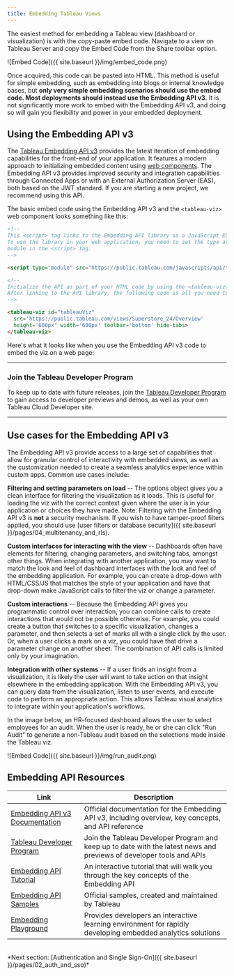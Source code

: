 ```yaml
---
title: Embedding Tableau Views
---
```


The easiest method for embedding a Tableau view (dashboard or visualization) is with the copy-paste embed code. Navigate to a view on Tableau Server and copy the Embed Code from the Share toolbar option.

![Embed Code]({{ site.baseurl }}/img/embed_code.png)

Once acquired, this code can be pasted into HTML.
This method is useful for simple embedding, such as embedding into blogs or internal knowledge bases, but **only very simple embedding scenarios should use the embed code. Most deployments should instead use the Embedding API v3.** It is not significantly more work to embed with the Embedding API v3, and doing so will gain you flexibility and power in your embedded deployment.

## Using the Embedding API v3

The [Tableau Embedding API v3](https://help.tableau.com/current/api/embedding_api/en-us/index.html) provides the latest iteration of embedding capabilities for the front-end of your application. It features a modern approach to initializing embedded content using [web components](https://www.webcomponents.org/introduction). The Embedding API v3 provides improved security and integration capabilities through Connected Apps or with an External Authorization Server (EAS), both based on the JWT standard. If you are starting a new project, we recommend using this API.

The basic embed code using the Embedding API v3 and the `<tableau-viz>` web component looks something like this:


```html
<!-- 
This <script> tag links to the Embedding API library as a JavaScript ES6 module. 
To use the library in your web application, you need to set the type attribute to 
module in the <script> tag. 
-->

<script type="module" src="https://public.tableau.com/javascripts/api/tableau.embedding.3.latest.min.js"></script>

<!-- 
Initialize the API as part of your HTML code by using the <tableau-viz> web component. 
After linking to the API library, the following code is all you need to embed a Tableau view into your HTML pages.
-->

<tableau-viz id="tableauViz"       
  src='https://public.tableau.com/views/Superstore_24/Overview'      
  height='600px' width='600px' toolbar='bottom' hide-tabs>
</tableau-viz>

```

Here's what it looks like when you use the Embedding API v3 code to embed the viz on a web page:

<HTML>
<script type="module" src="https://public.tableau.com/javascripts/api/tableau.embedding.3.latest.min.js"></script>
<div id="view"><tableau-viz id='tableauViz' src='https://public.tableau.com/views/Superstore_24/Overview' height='600px' width='600px' toolbar="bottom" hide-tabs></tableau-viz></div></HTML>

---

### Join the Tableau Developer Program

To keep up to date with future releases, join the [Tableau Developer Program](https://www.tableau.com/developer) to gain access to developer previews and demos, as well as your own Tableau Cloud Developer site.

---

## Use cases for the Embedding API v3

The Embedding API v3 provide access to a large set of capabilities that allow for granular control of interactivity with embedded views, as well as the customization needed to create a seamless analytics experience within custom apps. Common use cases include:

**Filtering and setting parameters on load** -- The options object gives you a clean interface for filtering the visualization as it loads. This is useful for loading the viz with the correct context given where the user is in your application or choices they have made.
Note: Filtering with the Embedding API v3 is **not** a security mechanism. If you wish to have tamper-proof filters applied, you should use [user filters or database security]({{ site.baseurl }}/pages/04_multitenancy_and_rls).

**Custom interfaces for interacting with the view** -- Dashboards often have elements for filtering, changing parameters, and switching tabs, amongst other things. When integrating with another application, you may want to match the look and feel of dashboard interfaces with the look and feel of the embedding application. For example, you can create a drop-down with HTML/CSS/JS that matches the style of your application and have that drop-down make JavaScript calls to filter the viz or change a parameter.

**Custom interactions** -- Because the Embedding API gives you programmatic control over interaction, you can combine calls to create interactions that would not be possible otherwise. For example, you could create a button that switches to a specific visualization, changes a parameter, and then selects a set of marks all with a single click by the user. Or, when a user clicks a mark on a viz, you could have that drive a parameter change on another sheet. The combination of API calls is limited only by your imagination.

**Integration with other systems** -- If a user finds an insight from a visualization, it is likely the user will want to take action on that insight elsewhere in the embedding application. With the Embedding API v3, you can query data from the visualization, listen to user events, and execute code to perform an appropriate action. This allows Tableau visual analytics to integrate within your application's workflows.

In the image below, an HR-focused dashboard allows the user to select employees for an audit. When the user is ready, he or she can click "Run Audit" to generate a non-Tableau audit based on the selections made inside the Tableau viz.

![Embed Code]({{ site.baseurl }}/img/run_audit.png)

## Embedding API Resources

Link | Description
---- | -----------
[Embedding API v3 Documentation](https://help.tableau.com/current/api/embedding_api/en-us/index.html) | Official documentation for the Embedding API v3, including overview, key concepts, and API reference
[Tableau Developer Program](https://www.tableau.com/developer) | Join the Tableau Developer Program and keep up to date with the latest news and previews of developer tools and APIs
[Embedding API Tutorial](https://help.tableau.com/current/api/embedding_api/en-us/tutorial/tutorial.htm) | An interactive tutorial that will walk you through the key concepts of the Embedding API
[Embedding API Samples](https://github.com/tableau/embedding-api-v3-samples#embedding-api-v3-samples) | Official samples, created and maintained by Tableau
[Embedding Playground](https://developer.salesforce.com/tableau/embedding-playground/overview) | Provides developers an interactive learning environment for rapidly developing embedded analytics solutions


<br />
*Next section: [Authentication and Single Sign-On]({{ site.baseurl }}/pages/02_auth_and_sso)*
